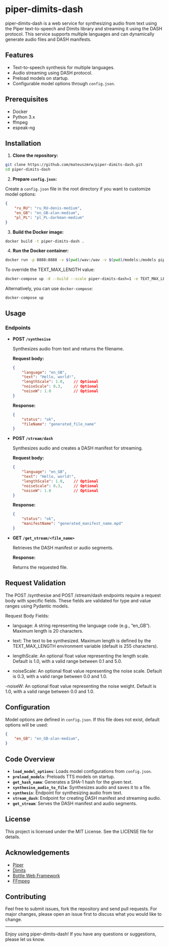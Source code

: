 
# piper-dimits-dash

piper-dimits-dash is a web service for synthesizing audio from text using the Piper text-to-speech and Dimits library and streaming it using the DASH protocol. This service supports multiple languages and can dynamically generate audio files and DASH manifests.

## Features

- Text-to-speech synthesis for multiple languages.
- Audio streaming using DASH protocol.
- Preload models on startup.
- Configurable model options through `config.json`.

## Prerequisites

- Docker
- Python 3.x
- ffmpeg
- espeak-ng

## Installation

1. **Clone the repository:**

```sh
git clone https://github.com/mateuszmrw/piper-dimits-dash.git
cd piper-dimits-dash
```

2. **Prepare `config.json`:**

Create a `config.json` file in the root directory if you want to customize model options:

```json
{
    "ru_RU": "ru_RU-denis-medium",
    "en_GB": "en_GB-alan-medium",
    "pl_PL": "pl_PL-darkman-medium"
}
```

3. **Build the Docker image:**

```sh
docker build -t piper-dimits-dash .
```

4. **Run the Docker container:**

```sh
docker run -p 8888:8888 -v $(pwd)/wav:/wav -v $(pwd)/models:/models piper-dimits-dash
```

To override the TEXT_MAX_LENGTH value:

```sh
docker-compose up -d --build --scale piper-dimits-dash=1 -e TEXT_MAX_LENGTH=500
```

Alternatively, you can use `docker-compose`:

```sh
docker-compose up
```

## Usage

### Endpoints

- **POST `/synthesise`**

  Synthesizes audio from text and returns the filename.

  **Request body:**

  ```json
  {
      "language": "en_GB",
      "text": "Hello, world!",
      "lengthScale": 1.0,    // Optional
      "noiseScale": 0.3,     // Optional
      "noiseW": 1.0          // Optional
  }
  ```

  **Response:**

  ```json
  {
      "status": "ok",
      "fileName": "generated_file_name"
  }
  ```

- **POST `/stream/dash`**

  Synthesizes audio and creates a DASH manifest for streaming.

  **Request body:**

  ```json
  {
      "language": "en_GB",
      "text": "Hello, world!",
      "lengthScale": 1.0,    // Optional
      "noiseScale": 0.3,     // Optional
      "noiseW": 1.0          // Optional
  }
  ```

  **Response:**

  ```json
  {
      "status": "ok",
      "manifestName": "generated_manifest_name.mpd"
  }
  ```

- **GET `/get_stream/<file_name>`**

  Retrieves the DASH manifest or audio segments.

  **Response:**

  Returns the requested file.

## Request Validation

The POST /synthesise and POST /stream/dash endpoints require a request body with specific fields. These fields are validated for type and value ranges using Pydantic models.

Request Body Fields:

- language: A string representing the language code (e.g., “en_GB”). Maximum length is 20 characters.

- text: The text to be synthesized. Maximum length is defined by the TEXT_MAX_LENGTH environment variable (default is 255 characters).

- lengthScale: An optional float value representing the length scale. Default is 1.0, with a valid range between 0.1 and 5.0.

- noiseScale: An optional float value representing the noise scale. Default is 0.3, with a valid range between 0.0 and 1.0.

-noiseW: An optional float value representing the noise weight. Default is 1.0, with a valid range between 0.0 and 1.0.

## Configuration

Model options are defined in `config.json`. If this file does not exist, default options will be used:

```json
{
    "en_GB": "en_GB-alan-medium",
}
```

## Code Overview

- **`load_model_options`**: Loads model configurations from `config.json`.
- **`preload_models`**: Preloads TTS models on startup.
- **`get_hash_name`**: Generates a SHA-1 hash for the given text.
- **`synthesise_audio_to_file`**: Synthesizes audio and saves it to a file.
- **`synthesis`**: Endpoint for synthesizing audio from text.
- **`stream_dash`**: Endpoint for creating DASH manifest and streaming audio.
- **`get_stream`**: Serves the DASH manifest and audio segments.

## License

This project is licensed under the MIT License. See the LICENSE file for details.

## Acknowledgements

- [Piper](https://github.com/rhasspy/piper)
- [Dimits](https://github.com/Reqeique/Dimits)
- [Bottle Web Framework](https://bottlepy.org)
- [FFmpeg](https://ffmpeg.org)

## Contributing

Feel free to submit issues, fork the repository and send pull requests. For major changes, please open an issue first to discuss what you would like to change.

---

Enjoy using piper-dimits-dash! If you have any questions or suggestions, please let us know.
